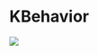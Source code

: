 # KBehavior

[![](https://jitpack.io/v/frendyxzc/KBehavior.svg)](https://jitpack.io/#frendyxzc/KBehavior)
